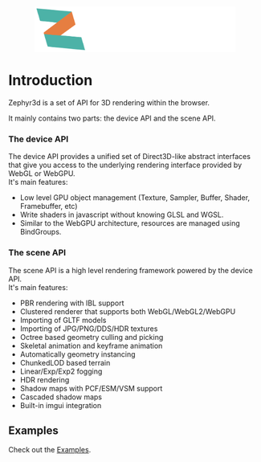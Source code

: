 <img
    src="media/logo_i.svg"
    style=" display: block; width: 400px; margin: auto; margin-bottom: 50"
/>

# Introduction

Zephyr3d is a set of API for 3D rendering within the browser. 

It mainly contains two parts: the device API and the scene API.<br>

### The device API

  The device API provides a unified set of Direct3D-like abstract interfaces that give you access to the underlying rendering interface provided by WebGL or WebGPU.<br>
  It's main features:

  - Low level GPU object management (Texture, Sampler, Buffer, Shader, Framebuffer, etc)
  - Write shaders in javascript without knowing GLSL and WGSL.
  - Similar to the WebGPU architecture, resources are managed using BindGroups.

### The scene API

  The scene API is a high level rendering framework powered by the device API.<br>
  It's main features:

  - PBR rendering with IBL support
  - Clustered renderer that supports both WebGL/WebGL2/WebGPU
  - Importing of GLTF models
  - Importing of JPG/PNG/DDS/HDR textures
  - Octree based geometry culling and picking
  - Skeletal animation and keyframe animation
  - Automatically geometry instancing
  - ChunkedLOD based terrain
  - Linear/Exp/Exp2 fogging
  - HDR rendering
  - Shadow maps with PCF/ESM/VSM support
  - Cascaded shadow maps
  - Built-in imgui integration

## Examples

Check out the [Examples](/examples/index.html).

